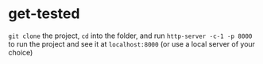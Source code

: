 # get-tested

`git clone` the project, `cd` into the folder, and run `http-server -c-1 -p 8000` to run the project and see it at `localhost:8000` (or use a local server of your choice)